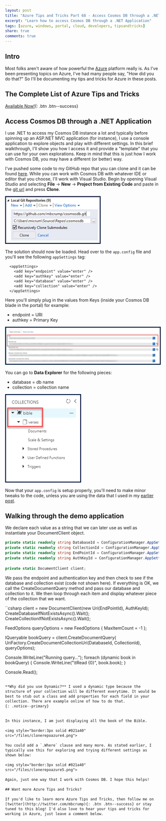 ```yaml
---
layout: post
title: "Azure Tips and Tricks Part 68 - Access Cosmos DB through a .NET Application"
excerpt: "Learn how to access Cosmos DB through a .NET Application"
tags: [azure, windows, portal, cloud, developers, tipsandtricks]
share: true
comments: true
---
```


## Intro

Most folks aren't aware of how powerful the [Azure](http://www.azure.com) platform really is. As I've been presenting topics on Azure, I've had many people say, "How did you do that?" So I'll be documenting my tips and tricks for Azure in these posts.

## The Complete List of Azure Tips and Tricks

[Available Now!](https://michaelcrump.net/azure-tips-and-tricks-complete-list/){: .btn .btn--success} 

## Access Cosmos DB through a .NET Application

I use .NET to access my Cosmos DB instance a lot and typically before spinning up an ASP.NET MVC application (for instance), I use a console application to explore objects and play with different settings. In this brief walkthrough, I'll show you how I access it and provide a "template" that you can use for your own explorations. Keep in mind that this is just how I work with Cosmos DB, you may have a different (or better) way. 

I've pushed some code to my GitHub repo that you can clone and it can be found [here](https://github.com/mbcrump/cosmosdb). While you can work with Cosmos DB with whatever IDE or editor that you choose, I'll work with Visual Studio. Begin by opening Visual Studio and selecting **File** -> **New** -> **Project from Existing Code** and paste in the [git url](https://github.com/mbcrump/cosmosdb.git) and press **Clone**.

<img style="border:3px solid #021a40" src="/files/clonerepoazure1.png">

The solution should now be loaded. Head over to the `app.config` file and you'll see the following `appSettings` tag: 

```text
  <appSettings>
    <add key="endpoint" value="enter" />
    <add key="authkey" value="enter" />
    <add key="database" value="enter" />
    <add key="collection" value="enter" />
  </appSettings>
  ```

  Here you'll simply plug in the values from Keys (inside your Cosmos DB blade in the portal) for example: 
  
  * endpoint = URI
  * authkey = Primary Key

  <img style="border:3px solid #021a40" src="/files/clonerepoazure2.png">

You can go to **Data Explorer** for the following pieces: 

* database = db name
* collection = collection name

<img style="border:3px solid #021a40" src="/files/clonerepoazure3.png">

Now that your `app.config` is setup properly, you'll need to make minor tweaks to the code, unless you are using the data that I used in my [earlier post](https://www.michaelcrump.net/azure-tips-and-tricks66/).

## Walking through the demo application

We declare each value as a string that we can later use as well as instantiate your DocumentClient object. 

```csharp
private static readonly string DatabaseId = ConfigurationManager.AppSettings["database"];
private static readonly string CollectionId = ConfigurationManager.AppSettings["collection"];
private static readonly string EndPointId = ConfigurationManager.AppSettings["endpoint"];
private static readonly string AuthKeyId = ConfigurationManager.AppSettings["authkey"];

private static DocumentClient client;
```

We pass the endpoint and authentication key and then check to see if the database and collection exist (code not shown here). If everything is OK, we call the CreateDocumentQuery method and pass our database and collection to it. We then loop through each item and display whatever piece of the collection that we want. 

``csharp
client = new DocumentClient(new Uri(EndPointId), AuthKeyId);
CreateDatabaseIfNotExistsAsync().Wait();
CreateCollectionIfNotExistsAsync().Wait();

FeedOptions queryOptions = new FeedOptions { MaxItemCount = -1 };

IQueryable<dynamic> bookQuery = client.CreateDocumentQuery<dynamic>(
UriFactory.CreateDocumentCollectionUri(DatabaseId, CollectionId), queryOptions);
                    
Console.WriteLine("Running query...");
foreach (dynamic book in bookQuery)
{
    Console.WriteLine("\tRead {0}", book.book);
}
           
Console.Read();
```

**Why did you use Dynamic?** I used a dynamic type because the structure of your collection will be different everytime. It would be best to stub out a class and add properties for each field in your collection. There are example online of how to do that. 
{: .notice--primary}


In this instance, I am just displaying all the book of the Bible. 

<img style="border:3px solid #021a40" src="/files/clonerepoazure4.png">

You could add a `.Where` clause and many more. As stated earlier, I typically use this for exploring and trying different settings as shown below: 

<img style="border:3px solid #021a40" src="/files/clonerepoazure5.png">

Again, just one way that I work with Cosmos DB. I hope this helps! 

## Want more Azure Tips and Tricks?

If you'd like to learn more Azure Tips and Tricks, then follow me on [twitter](http://twitter.com/mbcrump){: .btn .btn--success} or stay tuned to this blog! I'd also love to hear your tips and tricks for working in Azure, just leave a comment below. 